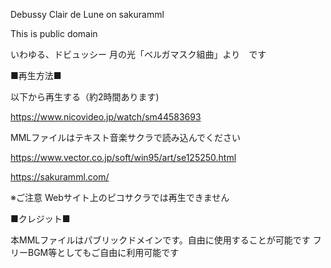 Debussy Clair de Lune on sakuramml

This is public domain

いわゆる、ドビュッシー 月の光「ベルガマスク組曲」より　です

■再生方法■

以下から再生する（約2時間あります)

https://www.nicovideo.jp/watch/sm44583693

MMLファイルはテキスト音楽サクラで読み込んでください

https://www.vector.co.jp/soft/win95/art/se125250.html

https://sakuramml.com/

※ご注意 Webサイト上のピコサクラでは再生できません


■クレジット■

本MMLファイルはパブリックドメインです。自由に使用することが可能です
フリーBGM等としてもご自由に利用可能です

